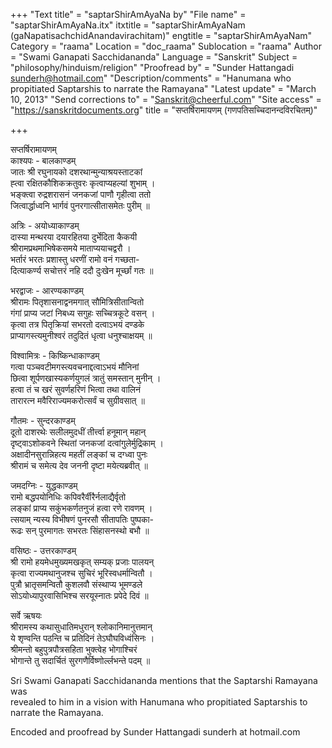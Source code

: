 +++
"Text title" = "saptarShirAmAyaNa by"
"File name" = "saptarShirAmAyaNa.itx"
itxtitle = "saptarShirAmAyaNam (gaNapatisachchidAnandavirachitam)"
engtitle = "saptarShirAmAyaNam"
Category = "raama"
Location = "doc_raama"
Sublocation = "raama"
Author = "Swami Ganapati Sacchidananda"
Language = "Sanskrit"
Subject = "philosophy/hinduism/religion"
"Proofread by" = "Sunder Hattangadi sunderh@hotmail.com"
"Description/comments" = "Hanumana who propitiated Saptarshis to narrate the Ramayana"
"Latest update" = "March 10, 2013"
"Send corrections to" = "Sanskrit@cheerful.com"
"Site access" = "https://sanskritdocuments.org"
title = "सप्तर्षिरामायणम् (गणपतिसच्चिदानन्दविरचितम्)"

+++
  
 सप्तर्षिरामायणम्   
काश्यपः - बालकाण्डम्  
      जातः श्री रघुनायको दशरथान्मुन्याश्रयस्ताटकां  
      ह्त्वा रक्षितकौशिकक्रतुवरः कृत्वाप्यहल्यां शुभाम् ।  
      भङ्क्त्वा रुद्रशरासनं जनकजां पाणौ गृहीत्वा ततो  
      जित्वार्द्धाध्वनि भार्गवं पुनरगात्सीतासमेतः पुरीम् ॥  
  
अत्रिः - अयोध्याकाण्डम्  
      दास्या मन्थरया दयारहितया दुर्भेदिता कैकयी  
      श्रीरामप्रथमाभिषेकसमये माताप्ययाचद्वरौ ।  
      भर्तारं भरतः प्रशास्तु धरणीं रामो वनं गच्छता-  
      दित्याकर्ण्य सचोत्तरं नहि ददौ दुःखेन मूर्च्छां गतः ॥  
  
भरद्वाजः - आरण्यकाण्डम्  
      श्रीरामः पितृशासनाद्वनमगात् सौमित्रिसीतान्वितो  
      गंगां प्राप्य जटां निबध्य सगुहः सच्चित्रकूटे वसन् ।  
      कृत्वा तत्र पितृक्रियां सभरतो दत्वाऽभयं दण्डके  
      प्राप्यागस्त्यमुनीश्वरं तदुदितं धृत्वा धनुश्चाक्षयम् ॥  
  
विश्वामित्रः - किष्किन्धाकाण्डम्  
      गत्वा पञ्चवटीमगस्त्यवचनाद्दत्वाऽभयं मौनिनां  
      छित्वा शूर्पणखास्यकर्णयुगलं त्रातुं समस्तान् मुनीन् ।  
      हत्वा तं च खरं सुवर्णहरिणं भित्वा तथा वालिनं  
      तारारत्न मवैरिराज्यमकरोत्सर्वं च सुग्रीवसात् ॥   
           
गौतमः - सुन्दरकाण्डम्  
      दूतो दाशरथेः सलीलमुदधीं तीर्त्त्वा हनूमान् महान्  
      दृष्ट्वाऽशोकवने स्थितां जनकजां दत्वांगुलेर्मुद्रिकाम् ।  
      अक्षादीनसुरान्निहत्य महतीं लङ्कां च दग्ध्वा पुनः  
      श्रीरामं च समेत्य देव जननी दृष्टा मयेत्यब्रवीत् ॥  
  
जमदग्निः - युद्धकाण्डम्  
      रामो बद्धपयोनिधिः कपिवरैर्वीरैर्नलाद्यैर्वृतो  
      लङ्कां प्राप्य सकुंभकर्णतनुजं हत्वा रणे रावणम् ।  
      त्सयाम् न्यस्य विभीषणं पुनरसौ सीतापतिः पुष्पका-  
      रूढः सन् पुरमागतः सभरतः सिंहासनस्थो बभौ ॥  
  
वसिष्ठः - उत्तरकाण्डम्  
      श्री रामो हयमेधमुख्यमखकृत् सम्यक् प्रजाः पालयन्  
      कृत्वा राज्यमथानुजश्च सुचिरं भूरिस्वधर्मान्वितौ ।  
      पुत्रौ भ्रातृसमन्वितौ कुशलवौ संस्थाप्य भूमण्डले  
      सोऽयोध्यापुरवासिभिश्च सरयूस्नातः प्रपेदे दिवं ॥     
  
सर्वे ऋषयः  
      श्रीरामस्य कथासुधातिमधुरान् श्लोकानिमानुत्तमान्  
      ये श‍ृण्वन्ति पठन्ति च प्रतिदिनं तेऽघौघविध्वंसिनः ।  
      श्रीमन्तो बहुपुत्रपौत्रसहिता भुक्त्वेह भोगाश्चिरं  
      भोगान्ते तु सदार्चितं सुरगणैर्विष्णोर्ल्लभन्ते पदम् ॥   
  
  
  
Sri Swami Ganapati Sacchidananda mentions that the Saptarshi Ramayana was  
revealed to him in a vision with Hanumana who propitiated Saptarshis to  
narrate the Ramayana.  
  
Encoded and proofread by Sunder Hattangadi sunderh  at hotmail.com  
  
